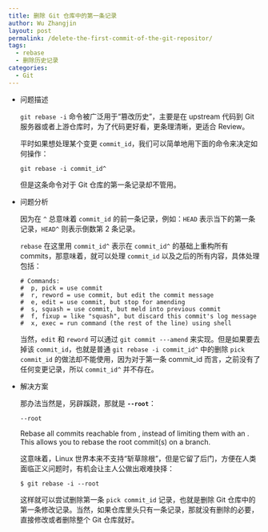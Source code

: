 ```yaml
---
title: 删除 Git 仓库中的第一条记录
author: Wu Zhangjin
layout: post
permalink: /delete-the-first-commit-of-the-git-repositor/
tags:
  - rebase
  - 删除历史记录
categories:
  - Git
---
```

  * 问题描述

    `git rebase -i` 命令被广泛用于“篡改历史”，主要是在 upstream 代码到 Git 服务器或者上游仓库时，为了代码更好看，更条理清晰，更适合 Review。

    平时如果想处理某个变更 `commit_id`，我们可以简单地用下面的命令来决定如何操作：

        git rebase -i commit_id^


    但是这条命令对于 Git 仓库的第一条记录却不管用。

  * 问题分析

    因为在 `^` 总意味着 `commit_id` 的前一条记录，例如：`HEAD` 表示当下的第一条记录，`HEAD^` 则表示倒数第 2 条记录。

    `rebase` 在这里用 `commit_id^` 表示在 `commit_id^` 的基础上重构所有 commits，那意味着，就可以处理 `commit_id` 以及之后的所有内容，具体处理包括：

        # Commands:
        #  p, pick = use commit
        #  r, reword = use commit, but edit the commit message
        #  e, edit = use commit, but stop for amending
        #  s, squash = use commit, but meld into previous commit
        #  f, fixup = like "squash", but discard this commit's log message
        #  x, exec = run command (the rest of the line) using shell



    当然，`edit` 和 `reword` 可以通过 `git commit ---amend` 来实现。但是如果要去掉该 `commit_id`，也就是普通 `git rebase -i commit_id^` 中的删除 `pick commit_id` 的做法却不能使用，因为对于第一条 commit_id 而言，之前没有了任何变更记录，所以 `commit_id^` 并不存在。

  * 解决方案

    那办法当然是，另辟蹊跷，那就是 **`--root`**：

        --root
       Rebase all commits reachable from <branch>, instead of limiting
       them with an <upstream>. This allows you to rebase the root
       commit(s) on a branch.


    这意味着，Linux 世界本来不支持“斩草除根”，但是它留了后门，方便在人类面临正义问题时，有机会让主人公做出艰难抉择：

        $ git rebase -i --root


    这样就可以尝试删除第一条 `pick commit_id` 记录，也就是删除 Git 仓库中的第一条修改记录。当然，如果仓库里头只有一条记录，那就没有删除的必要，直接修改或者删除整个 Git 仓库就好。



